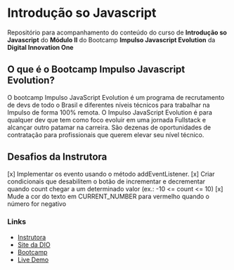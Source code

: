 # Introdução so Javascript

Repositório para acompanhamento do conteúdo do curso de **Introdução so Javascript** do **Módulo II** do Bootcamp **Impulso Javascript Evolution** da **Digital Innovation One**

## O que é o Bootcamp Impulso Javascript Evolution?

O bootcamp Impulso JavaScript Evolution é um programa de recrutamento de devs de todo o Brasil e diferentes níveis técnicos para trabalhar na Impulso de forma 100% remota. O Impulso JavaScript Evolution é para qualquer dev que tem como foco evoluir em uma jornada Fullstack e alcançar outro patamar na carreira. São dezenas de oportunidades de contratação para profissionais que querem elevar seu nível técnico.

## Desafios da Instrutora
[x] Implementar os evento usando o método addEventListener.
[x] Criar condicionais que desabilitem o botão de incrementar e decrementar quando count chegar a um determinado valor (ex.: -10 <= count <= 10)
[x] Mude a cor do texto em CURRENT_NUMBER para vermelho quando o número for negativo

### Links

* [Instrutora](https://github.com/stebsnusch)
* [Site da DIO](https://www.dio.me/)
* [Bootcamp](https://web.dio.me/track/214643d2-7f11-430b-ada2-4319b0db6327)
* [Live Demo](https://dio-intro-javascript.jeisel.dev/)